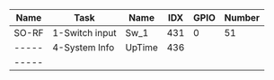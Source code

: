 Name | Task         | Name |IDX | GPIO | Number
---- | ------------ | ---- |----|----  | ------
SO-RF|1-Switch input|Sw_1  |431 | 0    | 51
-----|4-System Info |UpTime|436 |      |  
-----|              |      |    |      |

